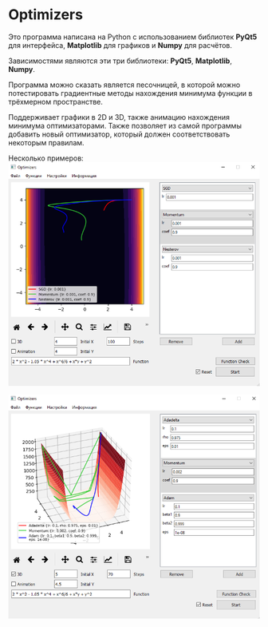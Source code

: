 # Optimizers
Это программа написана на Python с использованием библиотек <b>PyQt5</b> для интерфейса, 
<b>Matplotlib</b> для графиков и <b>Numpy</b> для расчётов. 

Зависимостями являются эти три библиотеки: <b>PyQt5</b>, <b>Matplotlib</b>, <b>Numpy</b>.

Программа можно сказать является песочницей, в которой можно потестировать градиентные методы нахождения минимума функции в трёхмерном пространстве.

Поддерживает графики в 2D и 3D, также анимацию нахождения минимума оптимизаторами.
Также позволяет из самой программы добавить новый оптимизатор, который должен соответствовать некоторым правилам.

Несколько примеров:
![Alt text](images/example1.png?raw=true "2D график")

![Alt text](images/example2.png?raw=true "3D график")
